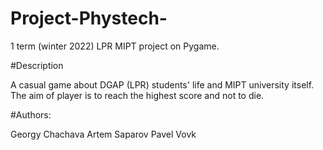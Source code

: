 # Project-Phystech-
1 term (winter 2022) LPR MIPT project on Pygame.

#Description

A casual game about DGAP (LPR) students' life and MIPT university itself.
The aim of player is to reach the highest score and not to die.

#Authors:

Georgy Chachava
Artem Saparov
Pavel Vovk 

